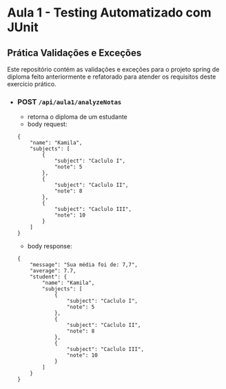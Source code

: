 # Aula 1 - Testing Automatizado com JUnit

## Prática Validações e Exceções

Este repositório contém as validações e exceções para o projeto spring de diploma feito
anteriormente e refatorado para atender os requisitos deste exercício prático.

- ### POST ``` /api/aula1/analyzeNotas ```
    - retorna o diploma de um estudante
    - body request:
    ````
    {
        "name": "Kamila",
        "subjects": [
            {
                "subject": "Caclulo I",
                "note": 5
            },
            {
                "subject": "Caclulo II",
                "note": 8
            },
            {
                "subject": "Caclulo III",
                "note": 10
            }
        ]
    }
    ````
    - body response:
    ````
    {
        "message": "Sua média foi de: 7,7",
        "average": 7.7,
        "student": {
            "name": "Kamila",
            "subjects": [
                {
                    "subject": "Caclulo I",
                    "note": 5
                },
                {
                    "subject": "Caclulo II",
                    "note": 8
                },
                {
                    "subject": "Caclulo III",
                    "note": 10
                }
            ]
        }
    }
    ````